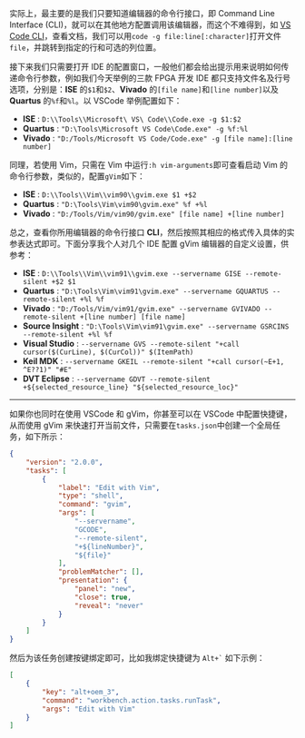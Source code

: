 
实际上，最主要的是我们只要知道编辑器的命令行接口，即 Command Line Interface (CLI)，就可以在其他地方配置调用该编辑器，而这个不难得到，如 [VS Code CLI](https://code.visualstudio.com/docs/editor/command-line)，查看文档，我们可以用`code -g file:line[:character]`打开文件`file`，并跳转到指定的行和可选的列位置。

接下来我们只需要打开 IDE 的配置窗口，一般他们都会给出提示用来说明如何传递命令行参数，例如我们今天举例的三款 FPGA 开发 IDE 都只支持文件名及行号选项，分别是：**ISE** 的`$1`和`$2`、**Vivado** 的`[file name]`和`[line number]`以及 **Quartus** 的`%f`和`%l`。以 VSCode 举例配置如下：

- **ISE**     : `D:\\Tools\\Microsoft\ VS\ Code\\Code.exe -g $1:$2`
- **Quartus** : `"D:\Tools\Microsoft VS Code\Code.exe" -g %f:%l`
- **Vivado**  : `"D:/Tools/Microsoft VS Code/Code.exe" -g [file name]:[line number]`

同理，若使用 Vim，只需在 Vim 中运行`:h vim-arguments`即可查看启动 Vim 的命令行参数，类似的，配置`gVim`如下：

- **ISE**     : `D:\\Tools\\Vim\\vim90\\gvim.exe $1 +$2`
- **Quartus** : `"D:\Tools\Vim\vim90\gvim.exe" %f +%l`
- **Vivado**  : `"D:/Tools/Vim/vim90/gvim.exe" [file name] +[line number]`

总之，查看你所用编辑器的命令行接口 **CLI**，然后按照其相应的格式传入具体的实参表达式即可。下面分享我个人对几个 IDE 配置 gVim 编辑器的自定义设置，供参考：

- **ISE**            : `D:\\Tools\\Vim\\vim91\\gvim.exe --servername GISE --remote-silent +$2 $1`
- **Quartus**        : `"D:\Tools\Vim\vim91\gvim.exe" --servername GQUARTUS --remote-silent +%l %f`
- **Vivado**         : `"D:/Tools/Vim/vim91/gvim.exe" --servername GVIVADO --remote-silent +[line number] [file name]`
- **Source Insight** : `"D:\Tools\Vim\vim91\gvim.exe" --servername GSRCINS --remote-silent +%l %f`
- **Visual Studio**  : `--servername GVS --remote-silent "+call cursor($(CurLine), $(CurCol))" $(ItemPath)`
- **Keil MDK**       : `--servername GKEIL --remote-silent "+call cursor(~E+1, ^E??1)" "#E"`
- **DVT Eclipse**    : `--servername GDVT --remote-silent +${selected_resource_line} "${selected_resource_loc}"`

----------------

如果你也同时在使用 VSCode 和 gVim，你甚至可以在 VSCode 中配置快捷键，从而使用 gVim 来快速打开当前文件，只需要在`tasks.json`中创建一个全局任务，如下所示：

```json
{
    "version": "2.0.0",
    "tasks": [
        {
            "label": "Edit with Vim",
            "type": "shell",
            "command": "gvim",
            "args": [
                "--servername",
                "GCODE",
                "--remote-silent",
                "+${lineNumber}",
                "${file}"
            ],
            "problemMatcher": [],
            "presentation": {
                "panel": "new",
                "close": true,
                "reveal": "never"
            }
        }
    ]
}
```

然后为该任务创建按键绑定即可，比如我绑定快捷键为 <code>Alt+`</code> 如下示例：

```json
[
    {
        "key": "alt+oem_3",
        "command": "workbench.action.tasks.runTask",
        "args": "Edit with Vim"
    }
]
```
